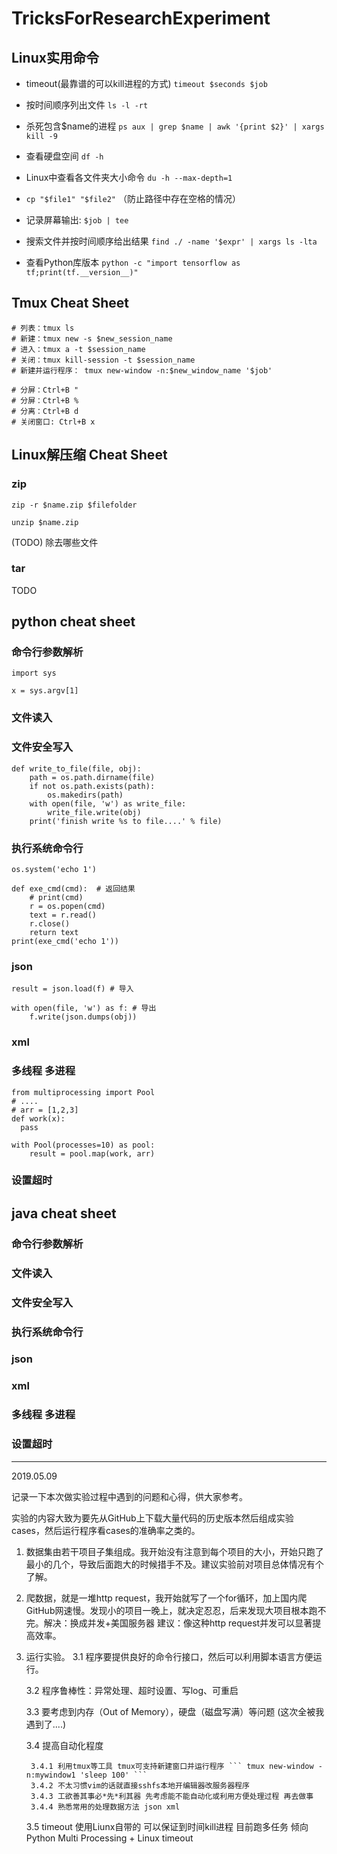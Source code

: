 # TricksForResearchExperiment

## Linux实用命令

- timeout(最靠谱的可以kill进程的方式) ``` timeout $seconds $job ```

- 按时间顺序列出文件 ```ls -l -rt```

- 杀死包含$name的进程 ```ps aux | grep $name | awk '{print $2}' | xargs kill -9```

- 查看硬盘空间 ```df -h```

- Linux中查看各文件夹大小命令 ```du -h --max-depth=1```

- ```cp "$file1" "$file2"``` （防止路径中存在空格的情况）

- 记录屏幕输出: ``` $job | tee ```

- 搜索文件并按时间顺序给出结果 ```find ./ -name '$expr' | xargs ls -lta```

- 查看Python库版本 ```python -c "import tensorflow as tf;print(tf.__version__)"```


## Tmux Cheat Sheet

```
# 列表：tmux ls
# 新建：tmux new -s $new_session_name
# 进入：tmux a -t $session_name
# 关闭：tmux kill-session -t $session_name
# 新建并运行程序： tmux new-window -n:$new_window_name '$job'

# 分屏：Ctrl+B "
# 分屏：Ctrl+B %
# 分离：Ctrl+B d
# 关闭窗口: Ctrl+B x
```

## Linux解压缩 Cheat Sheet

### zip
```zip -r $name.zip $filefolder```

```unzip $name.zip```

(TODO) 除去哪些文件

### tar
TODO


## python cheat sheet

### 命令行参数解析

```
import sys

x = sys.argv[1]
```

### 文件读入

### 文件安全写入

```
def write_to_file(file, obj):
    path = os.path.dirname(file)
    if not os.path.exists(path):
        os.makedirs(path)
    with open(file, 'w') as write_file:
        write_file.write(obj)
    print('finish write %s to file....' % file)
```


### 执行系统命令行
```
os.system('echo 1')

def exe_cmd(cmd):  # 返回结果
    # print(cmd)
    r = os.popen(cmd)  
    text = r.read()  
    r.close()  
    return text 
print(exe_cmd('echo 1'))
```

### json
```
result = json.load(f) # 导入

with open(file, 'w') as f: # 导出
    f.write(json.dumps(obj))
```

### xml

### 多线程 多进程

```
from multiprocessing import Pool
# ....
# arr = [1,2,3]
def work(x):
  pass

with Pool(processes=10) as pool:
    result = pool.map(work, arr)
```
### 设置超时

## java cheat sheet

### 命令行参数解析

### 文件读入

### 文件安全写入

### 执行系统命令行

### json

### xml

### 多线程 多进程

### 设置超时


---
2019.05.09

记录一下本次做实验过程中遇到的问题和心得，供大家参考。

实验的内容大致为要先从GitHub上下载大量代码的历史版本然后组成实验cases，然后运行程序看cases的准确率之类的。

1. 数据集由若干项目子集组成。我开始没有注意到每个项目的大小，开始只跑了最小的几个，导致后面跑大的时候措手不及。建议实验前对项目总体情况有个了解。
2. 爬数据，就是一堆http request，我开始就写了一个for循环，加上国内爬GitHub网速慢。发现小的项目一晚上，就决定忍忍，后来发现大项目根本跑不完。解决：换成并发+美国服务器 建议：像这种http request并发可以显著提高效率。
3. 运行实验。
	3.1 程序要提供良好的命令行接口，然后可以利用脚本语言方便运行。 
	
	3.2 程序鲁棒性：异常处理、超时设置、写log、可重启
	
	3.3 要考虑到内存（Out of Memory），硬盘（磁盘写满）等问题  (这次全被我遇到了....)
	
	3.4 提高自动化程度
	
		3.4.1 利用tmux等工具 tmux可支持新建窗口并运行程序 ``` tmux new-window -n:mywindow1 'sleep 100' ```
		3.4.2 不太习惯vim的话就直接sshfs本地开编辑器改服务器程序
		3.4.3 工欲善其事必*先*利其器 先考虑能不能自动化或利用方便处理过程 再去做事
		3.4.4 熟悉常用的处理数据方法 json xml

	3.5 timeout 使用Liunx自带的 可以保证到时间kill进程 目前跑多任务 倾向Python Multi Processing + Linux timeout
